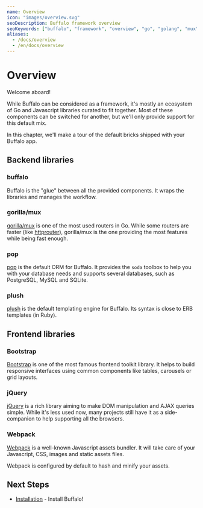 ```yaml
---
name: Overview
icon: "images/overview.svg"
seoDescription: Buffalo framework overview
seoKeywords: ["buffalo", "framework", "overview", "go", "golang", "mux", "bootstrap", "jquery"]
aliases:
  - /docs/overview
  - /en/docs/overview
---
```


# Overview

Welcome aboard!

While Buffalo can be considered as a framework, it's mostly an ecosystem of Go and Javascript libraries curated to fit together. Most of these components can be switched for another, but we'll only provide support for this default mix.

In this chapter, we'll make a tour of the default bricks shipped with your Buffalo app.

## Backend libraries

### buffalo

Buffalo is the "glue" between all the provided components. It wraps the libraries and manages the workflow.

### gorilla/mux

[gorilla/mux](http://www.gorillatoolkit.org/pkg/mux) is one of the most used routers in Go. While some routers are faster (like [httprouter](https://github.com/julienschmidt/httprouter)), gorilla/mux is the one providing the most features while being fast enough.

### pop

[pop](https://github.com/gobuffalo/pop) is the default ORM for Buffalo. It provides the `soda` toolbox to help you with your database needs and supports several databases, such as PostgreSQL, MySQL and SQLite.

### plush

[plush](https://github.com/gobuffalo/plush) is the default templating engine for Buffalo. Its syntax is close to ERB templates (in Ruby).


## Frontend libraries

### Bootstrap

[Bootstrap](https://getbootstrap.com/) is one of the most famous frontend toolkit library. It helps to build responsive interfaces using common components like tables, carousels or grid layouts.

### jQuery

[jQuery](https://jquery.com/) is a rich library aiming to make DOM manipulation and AJAX queries simple. While it's less used now, many projects still have it as a side-companion to help supporting all the browsers.

### Webpack

[Webpack](https://webpack.js.org/) is a well-known Javascript assets bundler. It will take care of your Javascript, CSS, images and static assets files.

Webpack is configured by default to hash and minify your assets.

## Next Steps

* [Installation](/en/docs/getting-started/installation) - Install Buffalo!
